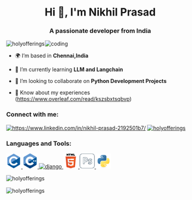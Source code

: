 <h1 align="center">Hi 👋, I'm Nikhil Prasad</h1>
<h3 align="center">A passionate developer from India</h3>
<img align="right" alt="coding" width="400" src="https://media.giphy.com/media/qgQUggAC3Pfv687qPC/giphy.gif"
<p align="left"> <img src="https://komarev.com/ghpvc/?username=holyofferings&label=Profile%20views&color=0e75b6&style=flat" alt="holyofferings" /> </p>

- 🌍 I’m based in **Chennai,India**

- 🌱 I’m currently learning **LLM and Langchain**

- 👯 I’m looking to collaborate on **Python Development Projects**

- 📄 Know about my experiences (https://www.overleaf.com/read/kszsbxtsqbvp)

<h3 align="left">Connect with me:</h3>
<p align="left">
<a href="https://linkedin.com/in/https://www.linkedin.com/in/nikhil-prasad-2192501b7/" target="blank"><img align="center" src="https://raw.githubusercontent.com/rahuldkjain/github-profile-readme-generator/master/src/images/icons/Social/linked-in-alt.svg" alt="https://www.linkedin.com/in/nikhil-prasad-2192501b7/" height="30" width="40" /></a>
<a href="https://instagram.com/holyofferings" target="blank"><img align="center" src="https://raw.githubusercontent.com/rahuldkjain/github-profile-readme-generator/master/src/images/icons/Social/instagram.svg" alt="holyofferings" height="30" width="40" /></a>
</p>

<h3 align="left">Languages and Tools:</h3>
<p align="left"> <a href="https://www.cprogramming.com/" target="_blank" rel="noreferrer"> <img src="https://raw.githubusercontent.com/devicons/devicon/master/icons/c/c-original.svg" alt="c" width="40" height="40"/> </a> <a href="https://www.w3schools.com/cpp/" target="_blank" rel="noreferrer"> <img src="https://raw.githubusercontent.com/devicons/devicon/master/icons/cplusplus/cplusplus-original.svg" alt="cplusplus" width="40" height="40"/> </a> <a href="https://www.djangoproject.com/" target="_blank" rel="noreferrer"> <img src="https://cdn.worldvectorlogo.com/logos/django.svg" alt="django" width="40" height="40"/> </a> <a href="https://www.w3.org/html/" target="_blank" rel="noreferrer"> <img src="https://raw.githubusercontent.com/devicons/devicon/master/icons/html5/html5-original-wordmark.svg" alt="html5" width="40" height="40"/> </a> <a href="https://www.photoshop.com/en" target="_blank" rel="noreferrer"> <img src="https://raw.githubusercontent.com/devicons/devicon/master/icons/photoshop/photoshop-line.svg" alt="photoshop" width="40" height="40"/> </a> <a href="https://www.python.org" target="_blank" rel="noreferrer"> <img src="https://raw.githubusercontent.com/devicons/devicon/master/icons/python/python-original.svg" alt="python" width="40" height="40"/> </a> </p>

<p><img align="center" src="https://github-readme-stats.vercel.app/api/top-langs?username=holyofferings&show_icons=true&locale=en&layout=compact" alt="holyofferings" /></p>

<p><img align="center" src="https://github-readme-streak-stats.herokuapp.com/?user=holyofferings&" alt="holyofferings" /></p>
